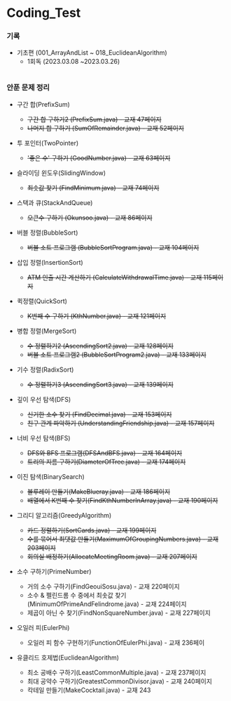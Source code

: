 # Coding_Test

### 기록

* 기초편 (001_ArrayAndList ~ 018_EuclideanAlgorithm) 
  * 1회독 (2023.03.08 ~2023.03.26)
```
```
### 안푼 문제 정리

* 구간 합(PrefixSum)
  * ~~구간 합 구하기2 (PrefixSum.java) - 교재 47페이지~~
  * ~~나머지 합 구하기 (SumOfRemainder.java) - 교재 52페이지~~
  
* 투 포인터(TwoPointer)
  * ~~'좋은 수' 구하기 (GoodNumber.java) - 교재 63페이지~~
  
* 슬라이딩 윈도우(SlidingWindow)
  * ~~최솟값 찾기 (FindMinimum.java) - 교재 74페이지~~
  
* 스택과 큐(StackAndQueue)
  * ~~오큰수 구하기 (Okunsoo.java) - 교재 86페이지~~
  
* 버블 정렬(BubbleSort)
  * ~~버블 소트 프로그램 (BubbleSortProgram.java) - 교재 104페이지~~
  
* 삽입 정렬(InsertionSort)
  * ~~ATM 인출 시간 계산하기 (CalculateWithdrawalTime.java) - 교재 115페이지~~
  
* 퀵정렬(QuickSort)
  * ~~K번째 수 구하기 (KthNumber.java) - 교재 121페이지~~
  
* 병합 정렬(MergeSort)
  * ~~수 정렬하기2 (AscendingSort2.java) - 교재 128페이지~~
  * ~~버블 소트 프로그램2 (BubbleSortProgram2.java) - 교재 133페이지~~
  
* 기수 정렬(RadixSort)
  * ~~수 정렬하기3 (AscendingSort3.java) - 교재 139페이지~~
  
* 깊이 우선 탐색(DFS)
  * ~~신기한 소수 찾기 (FindDecimal.java) - 교재 153페이지~~
  * ~~친구 관계 파악하기 (UnderstandingFriendship.java) - 교재 157페이지~~
  
* 너비 우선 탐색(BFS)
  * ~~DFS와 BFS 프로그램(DFSAndBFS.java) - 교재 164페이지~~
  * ~~트리의 지름 구하기(DiameterOfTree.java) - 교재 174페이지~~

* 이진 탐색(BinarySearch)
  * ~~블루레이 만들기(MakeBlueray.java) - 교재 186페이지~~
  * ~~배열에서 K번째 수 찾기(FindKthNumberInArray.java) - 교재 190페이지~~

* 그리디 알고리즘(GreedyAlgorithm)
  * ~~카드 정렬하기(SortCards.java) - 교재 199페이지~~
  * ~~수를 묶어서 최댓값 만들기(MaximumOfGroupingNumbers.java) - 교재 203페이지~~
  * ~~회의실 배정하기(AllocateMeetingRoom.java) - 교재 207페이지~~

* 소수 구하기(PrimeNumber)
  * 거의 소수 구하기(FindGeouiSosu.java) - 교재 220페이지
  * 소수 & 펠린드롬 수 중에서 최솟값 찾기(MinimumOfPrimeAndFelindrome.java) - 교재 224페이지
  * 제곱이 아닌 수 찾기(FindNonSquareNumber.java) - 교재 227페이지

* 오일러 피(EulerPhi)
  * 오일러 피 함수 구현하기(FunctionOfEulerPhi.java) - 교재 236페이

* 유클리드 호제법(EuclideanAlgorithm)
  * 최소 공배수 구하기(LeastCommonMultiple.java) - 교재 237페이지
  * 최대 공약수 구하기(GreatestCommonDivisor.java) - 교재 240페이지
  * 칵테일 만들기(MakeCocktail.java) - 교재 243




